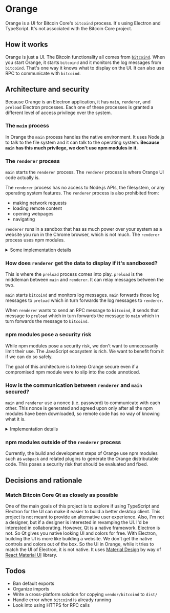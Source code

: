 # Orange

Orange is a UI for Bitcoin Core's `bitcoind` process. It's using Electron and TypeScript. It's not associated with the Bitcoin Core project.

## How it works

Orange is just a UI. The Bitcoin functionality all comes from [`bitcoind`](https://en.bitcoin.it/wiki/Bitcoind). When you start Orange, it starts `bitcoind` and it monitors the log messages from `bitcoind`. That's one way it knows what to display on the UI. It can also use RPC to communicate with `bitcoind`.

## Architecture and security

Because Orange is an Electron application, it has `main`, `renderer`, and `preload` Electron processes. Each one of these processes is granted a different level of access privilege over the system.

### The `main` process

In Orange the `main` process handles the native environment. It uses Node.js to talk to the file system and it can talk to the operating system. **Because `main` has this much privilege, we don't use npm modules in it.**

### The `renderer` process

`main` starts the `renderer` process. The `renderer` process is where Orange UI code actually is.

The `renderer` process has no access to Node.js APIs, the filesystem, or any operating system features. The `renderer` process is also prohibited from:

- making network requests
- loading remote content
- opening webpages
- navigating

`renderer` runs in a sandbox that has as much power over your system as a website you run in the Chrome browser, which is not much. The `renderer` process uses npm modules.

<details><summary>Some implementation details</summary>

We implement the [security recommendations](https://electronjs.org/docs/tutorial/security?q=j#checklist-security-recommendations) provided by Electron. Many of these recommendations are particular to loading "remote content", that is content over the network. In Orange we disable networking completely, but we consider npm modules in the `renderer` process to be equivalent to "remote content" so we follow these recommendations as strictly as possible:

- Node integration is disabled
- Content isolation is enabled
- Web security is enabled
- A strict content security policy is provided
- Running insecure content is disabled
- No experimental Chromium or Blink features are used
- WebView creation is disabled
- Navigation is disabled
- The remote module is disabled

</details>

### How does `renderer` get the data to display if it's sandboxed?

This is where the `preload` process comes into play. `preload` is the middleman between `main` and `renderer`. It can relay messages between the two.

`main` starts `bitcoind` and monitors log messages. `main` forwards those log messages to `preload` which in turn forwards the log messages to `renderer`.

When `renderer` wants to send an RPC message to `bitcoind`, it sends that message to `preload` which in turn forwards the message to `main` which in turn forwards the message to `bitcoind`.

### npm modules pose a security risk

While npm modules pose a security risk, we don't want to unnecessarily limit their use. The JavaScript ecosystem is rich. We want to benefit from it if we can do so safely.

The goal of this architecture is to keep Orange secure even if a compromised npm module were to slip into the code unnoticed.

### How is the communication between `renderer` and `main` secured?

`main` and `renderer` use a nonce (i.e. password) to communicate with each other. This nonce is generated and agreed upon only after all the npm modules have been downloaded, so remote code has no way of knowing what it is.

<details><summary>Implementation details</summary>

After the npm modules have been downloaded but before the Orange distributable is created, the string `__NONCE__` in the code will be replaced with a base64 encoded random bytes. Care has to be taken to make sure this nonce is only known to the local Orange code, not to the npm modules.

</details>

### npm modules outside of the `renderer` process

Currently, the build and development steps of Orange use npm modules such as `webpack` and related plugins to generate the Orange distributable code. This poses a security risk that should be evaluated and fixed.

## Decisions and rationale

### Match Bitcoin Core Qt as closely as possible

One of the main goals of this project is to explore if using TypeScript and Electron for the UI can make it easier to build a better desktop client. This project is not meant to provide an alternative user experience. Also, I'm not a designer, but if a designer is interested in revamping the UI. I'd be interested in collaborating. However, Qt is a native framework. Electron is not. So Qt gives you native looking UI and colors for free. With Electron, building the UI is more like building a website. We don't get the native controls and colors out of the box. So the UI in Orange, while it tries to match the UI of Electron, it is not native. It uses [Material Design](https://material.io/design/) by way of [React Material UI](https://material-ui.com/) library.

## Todos

- Ban default exports
- Organize imports
- Write a cross-platform solution for copying `vendor/bitcoind` to `dist/`
- Handle error when `bitcoind` is already running
- Look into using HTTPS for RPC calls
